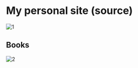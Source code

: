# My personal site (source)

![1](http://i.imgur.com/QfIrC8Q.png)

## Books
![2](http://i.imgur.com/SiSUYXR.png)


